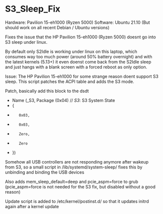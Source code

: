 # S3_Sleep_Fix

Hardware: Pavilion 15-eh1000 (Ryzen 5000) 
Software: Ubuntu 21.10 (But should work on all recent Debian / Ubuntu versions)

Fixes the issue that the HP Pavilion 15-eh1000 (Ryzen 5000) doesnt go into S3 sleep under linux.

By default only S2Idle is working under linux on this laptop, which consumes way too much power (around 50% battery overnight) and with the latest kernels (5.13+) it even doenst come back from  the S2Idle sleep and just hangs with a blank screen with a forced reboot as only option.

Issue: The HP Pavilion 15-eh1000 for some strange reason doent support S3 sleep. This script patches the ACPI table and adds the S3 mode.

Patch, basically add this block to the dsdt

+    Name (_S3, Package (0x04)  // _S3_: S3 System State
+    {
+        0x03, 
+        0x03, 
+        Zero, 
+        Zero
+    })


Somehow all USB controllers are not responding anymore after wakeup from S3, so a small script in /lib/systemd/system-sleep/ fixes this by unbinding and binding the USB devices

Also adds mem_sleep_default=deep and pcie_aspm=force to grub (pcie_aspm=force is not needed for the S3 fix, but disabled without a good reason)

Update script is added to /etc/kernel/postinst.d/ so that it updates initrd again after a kernel update